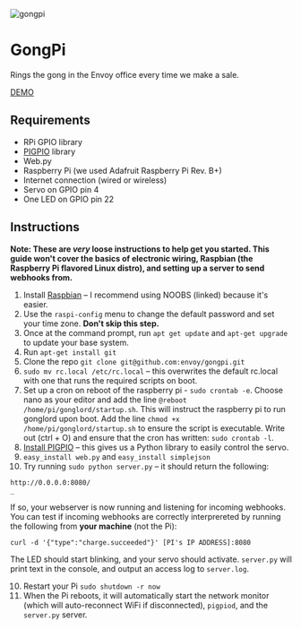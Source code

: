![gongpi](http://wellsosaur.us/YIA6/Untitled%20Sketch_bb.png)

# GongPi

Rings the gong in the Envoy office every time we make a sale.

[DEMO](http://wellsosaur.us/YFfX)

## Requirements

* RPi GPIO library
* [PIGPIO](http://abyz.co.uk/rpi/pigpio/) library
* Web.py
* Raspberry Pi (we used Adafruit Raspberry Pi Rev. B+)
* Internet connection (wired or wireless)
* Servo on GPIO pin 4
* One LED on GPIO pin 22

## Instructions

**Note: These are *very* loose instructions to help get you started. This guide won't cover the basics of electronic wiring, Raspbian (the Raspberry Pi flavored Linux distro), and setting up a server to send webhooks from.**

1. Install [Raspbian](https://www.raspberrypi.org/downloads/raspbian/) – I recommend using NOOBS (linked) because it's easier.
2. Use the `raspi-config` menu to change the default password and set your time zone. **Don't skip this step.**
3. Once at the command prompt, run `apt get update` and `apt-get upgrade` to update your base system.
4. Run `apt-get install git`
5. Clone the repo `git clone git@github.com:envoy/gongpi.git`
6. `sudo mv rc.local /etc/rc.local` – this overwrites the default rc.local with one that runs the required scripts on boot.
6. Set up a cron on reboot of the raspberry pi - `sudo crontab -e`. Choose nano as your editor and add the line `@reboot /home/pi/gonglord/startup.sh`. This will instruct the raspberry pi to run gonglord upon boot. Add the line `chmod +x /home/pi/gonglord/startup.sh` to ensure the script is executable. Write out (ctrl + O) and ensure that the cron has written: `sudo crontab -l`.
7. [Install PIGPIO](http://abyz.co.uk/rpi/pigpio/download.html) – this gives us a Python library to easily control the servo.
8. `easy_install web.py` and `easy_install simplejson`
9. Try running `sudo python server.py` – it should return the following:

  ```
  http://0.0.0.0:8080/
  _
  ```

  If so, your webserver is now running and listening for incoming webhooks. You can test if incoming webhooks are correctly interprereted by running the following from **your machine** (not the Pi):

  ```
  curl -d '{"type":"charge.succeeded"}' [PI's IP ADDRESS]:8080
  ```

  The LED should start blinking, and your servo should activate. `server.py` will print text in the console, and output an access log to `server.log`.

10. Restart your Pi `sudo shutdown -r now`
11. When the Pi reboots, it will automatically start the network monitor (which will auto-reconnect WiFi if disconnected), `pigpiod`, and the `server.py` server.
